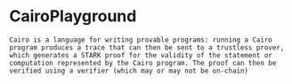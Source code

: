 # CairoPlayground

```Cairo is a language for writing provable programs: running a Cairo program produces a trace that can then be sent to a trustless prover, which generates a STARK proof for the validity of the statement or computation represented by the Cairo program. The proof can then be verified using a verifier (which may or may not be on-chain)```
